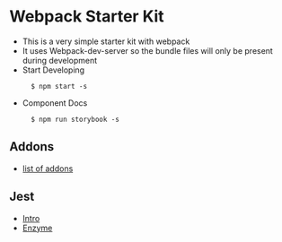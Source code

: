 # Webpack Starter Kit
- This is a very simple starter kit with webpack
- It uses Webpack-dev-server so the bundle files will only be present during development
- Start Developing
  ~~~
    $ npm start -s
  ~~~
- Component Docs
  ~~~
    $ npm run storybook -s
  ~~~


## Addons
- [list of addons](https://storybook.js.org/addons/addon-gallery/)


## Jest
- [Intro](https://www.sitepoint.com/test-react-components-jest/)
- [Enzyme](http://airbnb.io/enzyme/docs/api/index.html)
